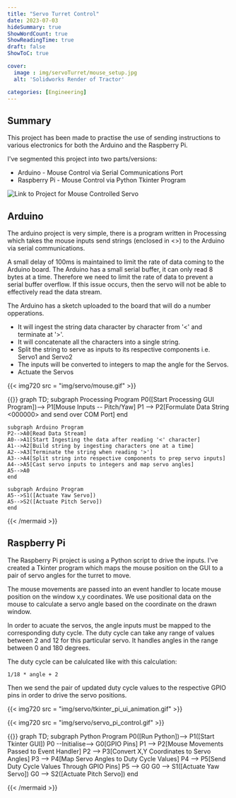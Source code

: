 ```yaml
---
title: "Servo Turret Control"
date: 2023-07-03
hideSummary: true
ShowWordCount: true
ShowReadingTime: true
draft: false
ShowToC: true

cover:
  image : img/servoTurret/mouse_setup.jpg
  alt: 'Solidworks Render of Tractor'

categories: [Engineering]
---
```


## Summary

This project has been made to practise the use of sending instructions to various electronics for both the Arduino and the Raspberry Pi.

I've segmented this project into two parts/versions:
- Arduino - Mouse Control via Serial Communications Port
- Raspberry Pi - Mouse Control via Python Tkinter Program

![Link to Project for Mouse Controlled Servo](https://github.com/Filpill/mouseServo)

## Arduino 

The arduino project is very simple, there is a program written in Processing which takes the mouse inputs send strings (enclosed in <>) to the Arduino via serial communications. 

A small delay of 100ms is maintained to limit the rate of data coming to the Arduino board. The Arduino has a small serial buffer, it can only read 8 bytes at a time. Therefore we need to limit the rate of data to prevent a serial buffer overflow. If this issue occurs, then the servo will not be able to effectively read the data stream.

The Arduino has a sketch uploaded to the board that will do a number opperations. 
- It will ingest the string data character by character from '<' and terminate at '>'.
- It will concatenate all the characters into a single string.
- Split the string to serve as inputs to its respective components i.e. Servo1 and Servo2
- The inputs will be converted to integers to map the angle for the Servos.
- Actuate the Servos


{{< img720 src = "img/servo/mouse.gif" >}}

{{<mermaid>}}
graph TD;
    subgraph Processing Program
    P0([Start Processing GUI Program])--> P1[Mouse Inputs -- Pitch/Yaw]
    P1 --> P2[Formulate Data String <000000> and send over COM Port]
    end

    subgraph Arduino Program
    P2-->A0[Read Data Stream]
    A0-->A1[Start Ingesting the data after reading '<' character]
    A1-->A2[Build string by ingesting characters one at a time]
    A2-->A3[Terminate the string when reading '>']
    A3-->A4[Split string into respective components to prep servo inputs]
    A4-->A5[Cast servo inputs to integers and map servo angles]
    A5-->A0
    end

    subgraph Arduino Program
    A5-->S1([Actuate Yaw Servo])
    A5-->S2([Actuate Pitch Servo])
    end
{{< /mermaid >}}

## Raspberry Pi 


The Raspberry Pi project is using a Python script to drive the inputs. I've created a Tkinter program which maps the mouse position on the GUI to a pair of servo angles for the turret to move.

The mouse movements are passed into an event handler to locate mouse position on the window x,y coordinates. We use positional data on the mouse to calculate a servo angle based on the coordinate on the drawn window.

In order to acuate the servos, the angle inputs must be mapped to the corresponding duty cycle. The duty cycle can take any range of values between 2 and 12 for this particular servo. It handles angles in the range between 0 and 180 degrees.

The duty cycle can be calulcated like with this calculation:

```
1/18 * angle + 2
```

Then we send the pair of updated duty cycle values to the respective GPIO pins in order to drive the servo positions.

{{< img720 src = "img/servo/tkinter_pi_ui_animation.gif" >}}

{{< img720 src = "img/servo/servo_pi_control.gif" >}}

{{<mermaid>}}
graph TD;
    subgraph Python Program
    P0([Run Python])--> P1([Start Tkinter GUI])
    P0 --Initialise--> G0[GPIO Pins]
    P1 --> P2[Mouse Movements Passed to Event Handler]
    P2 --> P3[Convert X,Y Coordinates to Servo Angles]
    P3 --> P4[Map Servo Angles to Duty Cycle Values]
    P4 --> P5[Send Duty Cycle Values Through GPIO Pins]
    P5 --> G0
    G0 --> S1([Actuate Yaw Servo])
    G0 --> S2([Actuate Pitch Servo])
    end

{{< /mermaid >}}
